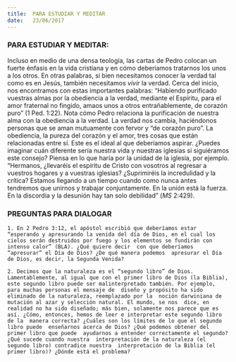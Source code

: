 ```yaml
---
title:  PARA ESTUDIAR Y MEDITAR
date:   23/06/2017
---
```


### PARA ESTUDIAR Y MEDITAR: 
Incluso en medio de una densa teología, las cartas de Pedro colocan  un fuerte énfasis en la vida cristiana y en cómo deberíamos tratarnos  los unos a los otros. En otras palabras, si bien necesitamos conocer la  verdad tal como es en Jesús, también necesitamos *vivir* la verdad. Cerca del inicio, nos encontramos con estas importantes palabras:  “Habiendo purificado vuestras almas por la  obediencia a la verdad, mediante el Espíritu, para el amor fraternal no fingido,  amaos unos a otros entrañablemente, de corazón puro” (1 Ped. 1:22). Nota cómo  Pedro relaciona la purificación de nuestra alma con la obediencia a la verdad. La  verdad nos cambia, haciéndonos personas que se aman mutuamente con fervor  y “de corazón puro”. La obediencia, la pureza del corazón y el amor, tres cosas  que están relacionadas entre sí. Este es el ideal al que deberíamos aspirar.  ¿Puedes imaginar cuán diferente sería nuestra vida y nuestras iglesias si  siguiéramos este consejo? Piensa en lo que haría por la unidad de la iglesia, por  ejemplo. “Hermanos, ¿llevaréis el espíritu de Cristo con vosotros al regresar a  vuestros hogares y a vuestras iglesias? ¿Suprimiréis la incredulidad y la crítica?  Estamos llegando a un tiempo cuando como nunca antes tendremos que  unirnos y trabajar conjuntamente. En la unión está la fuerza. En la discordia y la  desunión hay tan solo debilidad” (*MS* 2:429). 

### PREGUNTAS PARA DIALOGAR

`1. En 2 Pedro 3:12, el apóstol escribió que deberíamos estar “esperando y apresurando la venida del día de Dios, en el cual los cielos serán destruidos por fuego y los elementos se fundirán con intenso calor” (BLA). ¿Qué quiere decir  con que deberíamos “apresurar” el Día de Dios? ¿De qué manera podemos  apresurar el Día de Dios, es decir, la Segunda Venida?`

`2. Decimos que la naturaleza es el “segundo libro” de Dios. Lamentablemente, al igual que con el primer libro de Dios (la Biblia), este segundo libro puede ser malinterpretado también. Por ejemplo, para muchas personas el mensaje de  diseño y propósito ha sido eliminado de la naturaleza, reemplazado por la  noción darwiniana de mutación al azar y selección natural. El mundo, se nos  dice, en realidad no ha sido diseñado; más bien, solamente nos parece que es  así. ¿Cómo, entonces, hemos de leer e interpretar este segundo libro de la  manera correcta? ¿Cuáles son los límites de lo que el segundo libro puede  enseñarnos acerca de Dios? ¿Qué podemos obtener del primer libro que puede  ayudarnos a entender correctamente el segundo? ¿Qué sucede cuando nuestra  interpretación de la naturaleza (el segundo libro) contradice nuestra  interpretación de la Biblia (el primer libro)? ¿Dónde está el problema?`